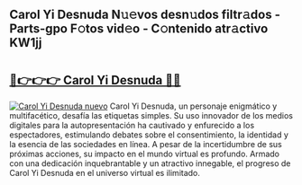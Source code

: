 ## Carol Yi Desnuda N𝚞𝚎vos desn𝚞dos filtr𝚊dos - Parts-gpo F𝚘tos vid𝚎o - C𝚘ntenido atr𝚊ctivo KW1jj

# <h2><a href="http://mb4bf2.tromn.icu/?c=Carol+Yi+Desnuda">🔗👉👉👉 Carol Yi Desnuda 🔗🔗</a></h2>

[![Carol Yi Desnuda nuevo](https://i.imgur.com/pEAQMta.gif)](http://mb4bf2.tromn.icu/?c=Carol+Yi+Desnuda)
Carol Yi Desnuda, un personaje enigmático y multifacético, desafía las etiquetas simples. Su uso innovador de los medios digitales para la autopresentación ha cautivado y enfurecido a los espectadores, estimulando debates sobre el consentimiento, la identidad y la esencia de las sociedades en línea. A pesar de la incertidumbre de sus próximas acciones, su impacto en el mundo virtual es profundo. Armado con una dedicación inquebrantable y un atractivo innegable, el progreso de Carol Yi Desnuda en el universo virtual es ilimitado.
